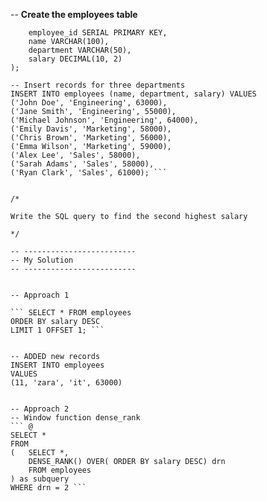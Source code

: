 -- __Create the employees table__
``` CREATE TABLE employees (
    employee_id SERIAL PRIMARY KEY,
    name VARCHAR(100),
    department VARCHAR(50),
    salary DECIMAL(10, 2)
);

-- Insert records for three departments
INSERT INTO employees (name, department, salary) VALUES 
('John Doe', 'Engineering', 63000),
('Jane Smith', 'Engineering', 55000),
('Michael Johnson', 'Engineering', 64000),
('Emily Davis', 'Marketing', 58000),
('Chris Brown', 'Marketing', 56000),
('Emma Wilson', 'Marketing', 59000),
('Alex Lee', 'Sales', 58000),
('Sarah Adams', 'Sales', 58000),
('Ryan Clark', 'Sales', 61000); ```


/*

Write the SQL query to find the second highest salary

*/

-- -------------------------
-- My Solution
-- -------------------------


-- Approach 1

``` SELECT * FROM employees 
ORDER BY salary DESC
LIMIT 1 OFFSET 1; ```


-- ADDED new records
INSERT INTO employees
VALUES
(11, 'zara', 'it', 63000)


-- Approach 2
-- Window function dense_rank
``` @
SELECT *
FROM
(	SELECT *,
	DENSE_RANK() OVER( ORDER BY salary DESC) drn	
	FROM employees
) as subquery
WHERE drn = 2 ```




